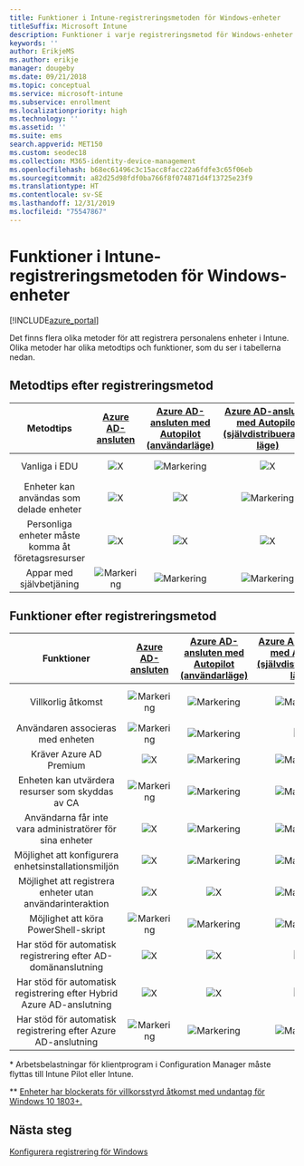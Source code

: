 ```yaml
---
title: Funktioner i Intune-registreringsmetoden för Windows-enheter
titleSuffix: Microsoft Intune
description: Funktioner i varje registreringsmetod för Windows-enheter.
keywords: ''
author: ErikjeMS
ms.author: erikje
manager: dougeby
ms.date: 09/21/2018
ms.topic: conceptual
ms.service: microsoft-intune
ms.subservice: enrollment
ms.localizationpriority: high
ms.technology: ''
ms.assetid: ''
ms.suite: ems
search.appverid: MET150
ms.custom: seodec18
ms.collection: M365-identity-device-management
ms.openlocfilehash: b68ec61496c3c15acc8facc22a6fdfe3c65f06eb
ms.sourcegitcommit: a82d25d98fdf0ba766f8f074871d4f13725e23f9
ms.translationtype: HT
ms.contentlocale: sv-SE
ms.lasthandoff: 12/31/2019
ms.locfileid: "75547867"
---
```

# <a name="intune-enrollment-method-capabilities-for-windows-devices"></a>Funktioner i Intune-registreringsmetoden för Windows-enheter
[!INCLUDE[azure_portal](../includes/azure_portal.md)]

Det finns flera olika metoder för att registrera personalens enheter i Intune. Olika metoder har olika metodtips och funktioner, som du ser i tabellerna nedan.

## <a name="best-practices-by-enrollment-method"></a>Metodtips efter registreringsmetod
| **Metodtips** | **[Azure AD-ansluten](windows-enroll.md#enable-windows-10-automatic-enrollment)**|**[Azure AD-ansluten med Autopilot (användarläge)](enrollment-autopilot.md)** |**[Azure AD-ansluten med Autopilot (självdistribuerande läge)](enrollment-autopilot.md)** |**[Massregistrering](windows-bulk-enroll.md)**|**[DEM](device-enrollment-manager-enroll.md)** | **[BYOD](device-enrollment.md#bring-your-own-device)** | **[GPO](https://docs.microsoft.com/windows/client-management/mdm/enroll-a-windows-10-device-automatically-using-group-policy)** | **[Samhantering](https://docs.microsoft.com/configmgr/core/clients/manage/co-management-overview)** |
|:---:|:---:|:---:|:---:|:---:|:---:|:---:|:---:|:---:|
|Vanliga i EDU|![X](./media/enrollment-method-capab/xmark.png)|![Markering](./media/enrollment-method-capab/checkmark.png)|![X](./media/enrollment-method-capab/xmark.png)|![Markering](./media/enrollment-method-capab/checkmark.png)|![Markering](./media/enrollment-method-capab/checkmark.png)|![X](./media/enrollment-method-capab/xmark.png)|![X](./media/enrollment-method-capab/xmark.png)|![X](./media/enrollment-method-capab/xmark.png)|
|Enheter kan användas som delade enheter|![X](./media/enrollment-method-capab/xmark.png)|![X](./media/enrollment-method-capab/xmark.png)|![Markering](./media/enrollment-method-capab/checkmark.png)|![Markering](./media/enrollment-method-capab/checkmark.png)|![Markering](./media/enrollment-method-capab/checkmark.png)|![X](./media/enrollment-method-capab/xmark.png)|![X](./media/enrollment-method-capab/xmark.png)|![X](./media/enrollment-method-capab/xmark.png)|
|Personliga enheter måste komma åt företagsresurser|![X](./media/enrollment-method-capab/xmark.png)|![X](./media/enrollment-method-capab/xmark.png)|![X](./media/enrollment-method-capab/xmark.png)|![X](./media/enrollment-method-capab/xmark.png)|![X](./media/enrollment-method-capab/xmark.png)|![Markering](./media/enrollment-method-capab/checkmark.png)|![X](./media/enrollment-method-capab/xmark.png)|![X](./media/enrollment-method-capab/xmark.png)|
|Appar med självbetjäning|![Markering](./media/enrollment-method-capab/checkmark.png)|![Markering](./media/enrollment-method-capab/checkmark.png)|![Markering](./media/enrollment-method-capab/checkmark.png)|![X](./media/enrollment-method-capab/xmark.png)|![X](./media/enrollment-method-capab/xmark.png)|![Markering](./media/enrollment-method-capab/checkmark.png)|![Markering](./media/enrollment-method-capab/checkmark.png)|![Markering](./media/enrollment-method-capab/checkmark.png)|

## <a name="capabilities-by-enrollment-method"></a>Funktioner efter registreringsmetod

| **Funktioner** | **[Azure AD-ansluten](windows-enroll.md#enable-windows-10-automatic-enrollment)**|**[Azure AD-ansluten med Autopilot (användarläge)](enrollment-autopilot.md)** |**[Azure AD-ansluten med Autopilot (självdistribuerande läge)](enrollment-autopilot.md)** |**[Massregistrering](windows-bulk-enroll.md)**|**[DEM](device-enrollment-manager-enroll.md)** | **[BYOD](device-enrollment.md#bring-your-own-device)** | **[GPO](https://docs.microsoft.com/windows/client-management/mdm/enroll-a-windows-10-device-automatically-using-group-policy)** | **[Samhantering](https://docs.microsoft.com/configmgr/core/clients/manage/co-management-overview)** |
|:---:|:---:|:---:|:---:|:---:|:---:|:---:|:---:|:---:|
|Villkorlig åtkomst                                      |![Markering](./media/enrollment-method-capab/checkmark.png)|![Markering](./media/enrollment-method-capab/checkmark.png)|![Markering](./media/enrollment-method-capab/checkmark.png)|![X](./media/enrollment-method-capab/xmark.png)|![Markering](./media/enrollment-method-capab/checkmark.png)\*\*|![Markering](./media/enrollment-method-capab/checkmark.png)|![Markering](./media/enrollment-method-capab/checkmark.png)|![Markering](./media/enrollment-method-capab/checkmark.png)|
|Användaren associeras med enheten                    |![Markering](./media/enrollment-method-capab/checkmark.png)|![Markering](./media/enrollment-method-capab/checkmark.png)|![X](./media/enrollment-method-capab/xmark.png)|![X](./media/enrollment-method-capab/xmark.png)|![X](./media/enrollment-method-capab/xmark.png)|![Markering](./media/enrollment-method-capab/checkmark.png)|![Markering](./media/enrollment-method-capab/checkmark.png)|![Markering](./media/enrollment-method-capab/checkmark.png)|
|Kräver Azure AD Premium                               |![X](./media/enrollment-method-capab/xmark.png)|![Markering](./media/enrollment-method-capab/checkmark.png)|![Markering](./media/enrollment-method-capab/checkmark.png)|![Markering](./media/enrollment-method-capab/checkmark.png)|![X](./media/enrollment-method-capab/xmark.png)|![X](./media/enrollment-method-capab/xmark.png)|![Markering](./media/enrollment-method-capab/checkmark.png)|![Markering](./media/enrollment-method-capab/checkmark.png)|
|Enheten kan utvärdera resurser som skyddas av CA             |![Markering](./media/enrollment-method-capab/checkmark.png)|![Markering](./media/enrollment-method-capab/checkmark.png)|![Markering](./media/enrollment-method-capab/checkmark.png)|![Markering](./media/enrollment-method-capab/checkmark.png)|![X](./media/enrollment-method-capab/xmark.png)|![Markering](./media/enrollment-method-capab/checkmark.png)|![Markering](./media/enrollment-method-capab/checkmark.png)|![Markering](./media/enrollment-method-capab/checkmark.png)|
|Användarna får inte vara administratörer för sina enheter               |![X](./media/enrollment-method-capab/xmark.png)|![Markering](./media/enrollment-method-capab/checkmark.png)|![Markering](./media/enrollment-method-capab/checkmark.png)|![Markering](./media/enrollment-method-capab/checkmark.png)|![X](./media/enrollment-method-capab/xmark.png)|![X](./media/enrollment-method-capab/xmark.png)|![X](./media/enrollment-method-capab/xmark.png)|![X](./media/enrollment-method-capab/xmark.png)|
|Möjlighet att konfigurera enhetsinstallationsmiljön        |![X](./media/enrollment-method-capab/xmark.png)|![Markering](./media/enrollment-method-capab/checkmark.png)|![Markering](./media/enrollment-method-capab/checkmark.png)|![X](./media/enrollment-method-capab/xmark.png)|![X](./media/enrollment-method-capab/xmark.png)|![X](./media/enrollment-method-capab/xmark.png)|![X](./media/enrollment-method-capab/xmark.png)|![X](./media/enrollment-method-capab/xmark.png)|
|Möjlighet att registrera enheter utan användarinteraktion      |![X](./media/enrollment-method-capab/xmark.png)|![X](./media/enrollment-method-capab/xmark.png)|![Markering](./media/enrollment-method-capab/checkmark.png)|![Markering](./media/enrollment-method-capab/checkmark.png)|![Markering](./media/enrollment-method-capab/checkmark.png)|![X](./media/enrollment-method-capab/xmark.png)|![Markering](./media/enrollment-method-capab/checkmark.png)|![Markering](./media/enrollment-method-capab/checkmark.png)|
|Möjlighet att köra PowerShell-skript                       |![Markering](./media/enrollment-method-capab/checkmark.png)|![Markering](./media/enrollment-method-capab/checkmark.png)|![Markering](./media/enrollment-method-capab/checkmark.png)|![Markering](./media/enrollment-method-capab/checkmark.png)|![Markering](./media/enrollment-method-capab/checkmark.png)|![X](./media/enrollment-method-capab/xmark.png)|![X](./media/enrollment-method-capab/xmark.png)|![X](./media/enrollment-method-capab/checkmark.png)\*| 
|Har stöd för automatisk registrering efter AD-domänanslutning      |![X](./media/enrollment-method-capab/xmark.png)|![X](./media/enrollment-method-capab/xmark.png)|![X](./media/enrollment-method-capab/xmark.png)|![X](./media/enrollment-method-capab/xmark.png)|![X](./media/enrollment-method-capab/xmark.png)|![X](./media/enrollment-method-capab/xmark.png)|![Markering](./media/enrollment-method-capab/checkmark.png)|![Markering](./media/enrollment-method-capab/checkmark.png)|
|Har stöd för automatisk registrering efter Hybrid Azure AD-anslutning|![X](./media/enrollment-method-capab/xmark.png)|![X](./media/enrollment-method-capab/xmark.png)|![X](./media/enrollment-method-capab/xmark.png)|![X](./media/enrollment-method-capab/xmark.png)|![X](./media/enrollment-method-capab/xmark.png)|![X](./media/enrollment-method-capab/xmark.png)|![Markering](./media/enrollment-method-capab/checkmark.png)|![Markering](./media/enrollment-method-capab/checkmark.png)|
|Har stöd för automatisk registrering efter Azure AD-anslutning       |![Markering](./media/enrollment-method-capab/checkmark.png)|![Markering](./media/enrollment-method-capab/checkmark.png)|![Markering](./media/enrollment-method-capab/checkmark.png)|![Markering](./media/enrollment-method-capab/checkmark.png)|![Markering](./media/enrollment-method-capab/checkmark.png)|![Markering](./media/enrollment-method-capab/checkmark.png)|![X](./media/enrollment-method-capab/xmark.png)|![X](./media/enrollment-method-capab/xmark.png)|

\* Arbetsbelastningar för klientprogram i Configuration Manager måste flyttas till Intune Pilot eller Intune.

\** [Enheter har blockerats för villkorsstyrd åtkomst med undantag för Windows 10 1803+.](device-enrollment-manager-enroll.md)

## <a name="next-steps"></a>Nästa steg

[Konfigurera registrering för Windows](windows-enroll.md)

